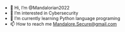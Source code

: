 - 👋 Hi, I’m @Mandalorian2022
- 👀 I’m interested in Cybersecurity 
- 🌱 I’m currently learning Python language programing
- 📫 How to reach me Mandalore.Secure@gmail.com

<!---
Mandalorian2022/Mandalorian2022 is a ✨ special ✨ repository because its `README.md` (this file) appears on your GitHub profile.
You can click the Preview link to take a look at your changes.
--->
